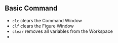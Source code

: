 ## Basic Command

- `clc` clears the Command Window
- `clf` clears the Figure Window
- `clear` removes all variables from the Workspace
- ​

